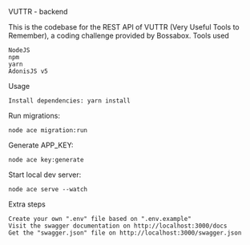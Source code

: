 VUTTR - backend

This is the codebase for the REST API of VUTTR (Very Useful Tools to Remember), a coding challenge provided by Bossabox.
Tools used

    NodeJS
    npm
    yarn
    AdonisJS v5

Usage

    Install dependencies: yarn install

Run migrations: 

    node ace migration:run

Generate APP_KEY:

    node ace key:generate

Start local dev server:

    node ace serve --watch

Extra steps

    Create your own ".env" file based on ".env.example"
    Visit the swagger documentation on http://localhost:3000/docs
    Get the "swagger.json" file on http://localhost:3000/swagger.json
